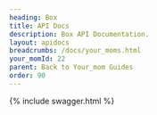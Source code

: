 ```yaml
---
heading: Box
title: API Docs
description: Box API Documentation.
layout: apidocs
breadcrumbs: /docs/your_moms.html
your_momId: 22
parent: Back to Your_mom Guides
order: 90
---
```


{% include swagger.html %}
